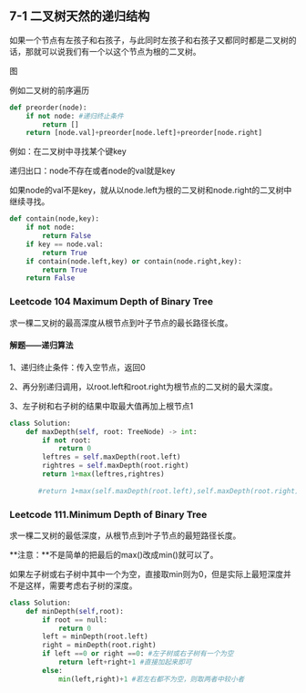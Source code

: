 ##  7-1 二叉树天然的递归结构

如果一个节点有左孩子和右孩子，与此同时左孩子和右孩子又都同时都是二叉树的话，那就可以说我们有一个以这个节点为根的二叉树。

图



例如二叉树的前序遍历

```python
def preorder(node):
    if not node: #递归终止条件
        return []
    return [node.val]+preorder[node.left]+preorder[node.right]

```



例如：在二叉树中寻找某个键key

递归出口：node不存在或者node的val就是key

如果node的val不是key，就从以node.left为根的二叉树和node.right的二叉树中继续寻找。

```python
def contain(node,key):
    if not node:  
        return False
    if key == node.val:
        return True
    if contain(node.left,key) or contain(node.right,key):
        return True
    return False
```



### Leetcode 104 Maximum Depth of Binary Tree

求一棵二叉树的最高深度从根节点到叶子节点的最长路径长度。

#### 解题——递归算法

1、递归终止条件：传入空节点，返回0

2、再分别递归调用，以root.left和root.right为根节点的二叉树的最大深度。

3、左子树和右子树的结果中取最大值再加上根节点1

```python
class Solution:
    def maxDepth(self, root: TreeNode) -> int:
        if not root:
            return 0
        leftres = self.maxDepth(root.left)
        rightres = self.maxDepth(root.right)
        return 1+max(leftres,rightres)
        
       #return 1+max(self.maxDepth(root.left),self.maxDepth(root.right))
```



### Leetcode 111.Minimum Depth of Binary Tree

求一棵二叉树的最低深度，从根节点到叶子节点的最短路径长度。

**注意：**不是简单的把最后的max()改成min()就可以了。

如果左子树或右子树中其中一个为空，直接取min则为0，但是实际上最短深度并不是这样，需要考虑右子树的深度。

```python
class Solution:
    def minDepth(self,root):
        if root == null:
            return 0
        left = minDepth(root.left)
        right = minDepth(root.right)
        if left ==0 or right ==0: #左子树或右子树有一个为空
            return left+right+1 #直接加起来即可
        else:
            min(left,right)+1 #若左右都不为空，则取两者中较小者
```

